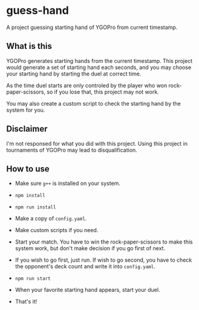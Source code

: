 # guess-hand

A project guessing starting hand of YGOPro from current timestamp.

## What is this

YGOPro generates starting hands from the current timestamp. This project would generate a set of starting hand each seconds, and you may choose your starting hand by starting the duel at correct time.

As the time duel starts are only controled by the player who won rock-paper-scissors, so if you lose that, this project may not work.

You may also create a custom script to check the starting hand by the system for you.

## Disclaimer

I'm not responsed for what you did with this project. Using this project in tournaments of YGOPro may lead to disqualification.

## How to use

* Make sure `g++` is installed on your system.

* `npm install`

* `npm run install`

* Make a copy of `config.yaml`.

* Make custom scripts if you need.

* Start your match. You have to win the rock-paper-scissors to make this system work, but don't make decision if you go first of next.

* If you wish to go first, just run. If wish to go second, you have to check the opponent's deck count and write it into `config.yaml`.

* `npm run start`

* When your favorite starting hand appears, start your duel.

* That's it!
